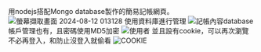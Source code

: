 用nodejs搭配Mongo database製作的簡易記帳網頁。
![螢幕擷取畫面 2024-08-12 013128](https://github.com/user-attachments/assets/0650c0e8-5820-4f5c-952b-2ce420c6c3df)
使用資料庫進行管理
![記帳內容database](https://github.com/user-attachments/assets/05dbba2a-445a-43a7-8f74-d695d633f474)
帳戶管理也有，且密碼使用MD5加密
![使用者](https://github.com/user-attachments/assets/5f9d7442-3533-4a7d-85fb-737b682bc803)
並且設有cookie，可以再次瀏覽不必再登入，和防止沒登入就偷看
![COOKIE](https://github.com/user-attachments/assets/07c176a2-3c7a-488c-8811-6885d776d1e9)
